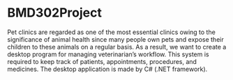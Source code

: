 # BMD302Project
Pet clinics are regarded as one of the most essential
clinics owing to the significance of animal health since
many people own pets and expose their children to
these animals on a regular basis. As a result, we want
to create a desktop program for managing
veterinarian’s workflow. This system is required to
keep track of patients, appointments, procedures, and
medicines. The desktop application is made by C# (.NET
framework).
